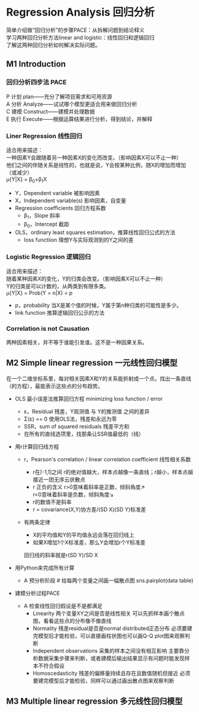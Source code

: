 # Regression Analysis 回归分析
简单介绍做“回归分析”的步骤PACE：从拆解问题到结论释义<br>
学习两种回归分析方法linear and logistic：线性回归和逻辑回归<br>
了解这两种回归分析如何解决实际问题。

## M1 Introduction
### 回归分析四步法 PACE
P 计划 plan——充分了解项目需求和可用资源<br>
A 分析 Analyze——试试哪个模型更适合用来做回归分析<br>
C 建模 Construct——建模并处理数据<br>
E 执行 Execute——根据运算结果进行分析，得到结论，并解释

### Liner Regression 线性回归
适合用来描述：<br>
一种因素Y会跟随着另一种因素X的变化而改变。（影响因素X可以不止一种）<br>
他们之间的伴随关系是线性的，也就是说，Y会按某种比例，随X的增加而增加（或减少）<br>
μ{Y|X} = β<sub>0</sub>+β<sub>1</sub>X
- Y，Dependent variable 被影响因素
- X，Independent variable(s) 影响因素，自变量
- Regression coefficients 回归方程系数
	- β<sub>1</sub>，Slope 斜率
	- β<sub>0</sub>，Intercept 截距
- OLS，ordinary least squares estimation，推算线性回归公式的方法
	- loss functiion 理想Y与实际观测到的Y之间的差

### Logistic Regression 逻辑回归
适合用来描述：<br>
随着某种因素X的变化，Y的归类会改变。（影响因素X可以不止一种）<br>
Y的归类是可以计数的，从两类到有限多类。<br>
μ{Y|X} = Prob(Y = n|X) = p <br>
- p，probability 当X是某个值的时候，Y属于第n种归类的可能性是多少。
- link function 推算逻辑回归公示的方法

### Correlation is not Causation 
两种因素相关，并不等于谁能引发谁。这不是一种因果关系。

## M2 Simple linear regression 一元线性回归模型
在一个二维坐标系里，每对相关因素X和Y的关系能折射成一个点。找出一条直线（的方程），最能表示这些点的分布趋势。
- OLS 最小误差法推算回归方程
minimizing loss function / error
	- ε，Residual 残差，Y观测值 与 Y的推测值 之间的差异
	- Σ(ε) == 0 使用OLS法，残差和永远为零
	- SSR，sum of squared residuals 残差平方和
	- 在所有的直线选项里，找那条让SSR值最低的（线）
	
- 用r计算回归线方程
	- r，Pearson's correlation / linear correlation coefficient 线性相关系数	
		- r在[-1,1]之间
			r的绝对值越大，样本点越像一条直线；r越小，样本点越接近一团无序云状散点
		- r 正负的含义
			r>0意味着斜率是正数，倾斜角度↗<br>
			r<0意味着斜率是负数，倾斜角度↘
		- r的数值不是斜率
		- r = covariance(X,Y)协方差/(SD X)(SD Y)标准差
	- 有两条定律
		- X的平均值和Y的平均值永远会落在回归线上
		- 如果X增加1个X标准差，那么Y会增加r个Y标准差
		
		回归线的斜率就是r(SD Y)/SD X
		
- 用Python来完成所有计算
	- A 预分析阶段
			# 给每两个变量之间画一幅散点图
			sns.pairplot(data table)

- 建模分析过程PACE
	- A 检查线性回归假设是不是都满足
		- Linearity 两个变量XY之间是否是线性相关
			可以先抓样本画个散点图，看看这些点的分布像不像直线
		- Normality 残差residual是否是normal distributed正态分布
			必须要建完模型后才能检验，可以直接画柱状图也可以画Q-Q plot图来观察判断
		- Independent observations 采集的样本之间没有相互影响
			主要靠分析数据采集步骤来判断，或者建模后输出结果显示有问题时能发现样本不符合假设
		- Homoscedasticity 残差的偏移量持续且存在且数值随机但接近
			必须要建完模型后才能检验，同样可以通过画出散点图来观察判断
			
			
## M3 Multiple linear regression 多元线性回归模型